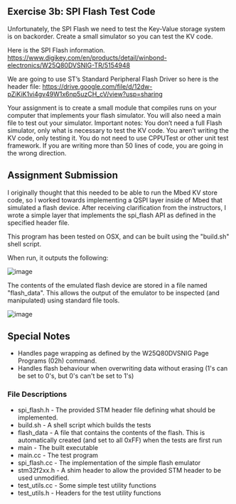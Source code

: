 ## Exercise 3b: SPI Flash Test Code

Unfortunately, the SPI Flash we need to test the Key-Value storage system is on backorder. Create a small simulator so you can test the KV code.

Here is the SPI Flash information. https://www.digikey.com/en/products/detail/winbond-electronics/W25Q80DVSNIG-TR/5154948

We are going to use ST’s Standard Peripheral Flash Driver so here is the header file: https://drive.google.com/file/d/12dw-pZiKiK1vi4gv49W1x6np5uzCH_cV/view?usp=sharing

Your assignment is to create a small module that compiles runs on your computer that implements your flash simulator. You will also need a main file to test out your simulator. Important notes: You don’t need a full Flash simulator, only what is necessary to test the KV code. You aren’t writing the KV code, only testing it. You do not need to use CPPUTest or other unit test framework. If you are writing more than 50 lines of code, you are going in the wrong direction.

## Assignment Submission

I originally thought that this needed to be able to run the Mbed KV store code, so I worked towards implementing a QSPI layer inside of Mbed that simulated a flash device. After receiving clarification from the instructors, I wrote a simple layer that implements the spi_flash API as defined in the specified header file.

This program has been tested on OSX, and can be built using the "build.sh" shell script.

When run, it outputs the following:

![image](https://user-images.githubusercontent.com/5757591/145149398-b30fa463-2e62-4f7a-a9a1-3d7f18f42f58.png)

The contents of the emulated flash device are stored in a file named "flash_data". This allows the output of the emulator to be inspected (and manipulated) using standard file tools.

![image](https://user-images.githubusercontent.com/5757591/145149618-efcc1c39-1ecf-456c-87c0-ca30db13b423.png)

## Special Notes

* Handles page wrapping as defined by the W25Q80DVSNIG Page Programs (02h) command.
* Handles flash behaviour when overwriting data without erasing (1's can be set to 0's, but 0's can't be set to 1's)

### File Descriptions

* spi_flash.h - The provided STM header file defining what should be implemented.
* build.sh - A shell script which builds the tests
* flash_data - A file that contains the contents of the flash. This is automatically created (and set to all 0xFF) when the tests are first run
* main - The built executable
* main.cc - The test program
* spi_flash.cc - The implementation of the simple flash emulator
* stm32f2xx.h - A shim header to allow the provided STM header to be used unmodified.
* test_utils.cc - Some simple test utility functions
* test_utils.h - Headers for the test utility functions

